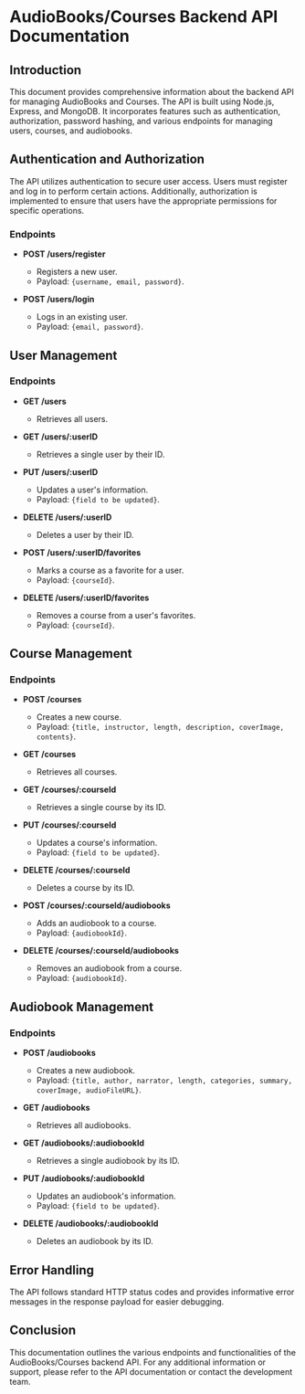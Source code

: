 # AudioBooks/Courses Backend API Documentation

## Introduction

This document provides comprehensive information about the backend API for managing AudioBooks and Courses. The API is built using Node.js, Express, and MongoDB. It incorporates features such as authentication, authorization, password hashing, and various endpoints for managing users, courses, and audiobooks.

## Authentication and Authorization

The API utilizes authentication to secure user access. Users must register and log in to perform certain actions. Additionally, authorization is implemented to ensure that users have the appropriate permissions for specific operations.

### Endpoints

- **POST /users/register**
  - Registers a new user.
  - Payload: `{username, email, password}`.
  
- **POST /users/login**
  - Logs in an existing user.
  - Payload: `{email, password}`.

## User Management

### Endpoints

- **GET /users**
  - Retrieves all users.

- **GET /users/:userID**
  - Retrieves a single user by their ID.

- **PUT /users/:userID**
  - Updates a user's information.
  - Payload: `{field to be updated}`.

- **DELETE /users/:userID**
  - Deletes a user by their ID.

- **POST /users/:userID/favorites**
  - Marks a course as a favorite for a user.
  - Payload: `{courseId}`.

- **DELETE /users/:userID/favorites**
  - Removes a course from a user's favorites.
  - Payload: `{courseId}`.

## Course Management

### Endpoints

- **POST /courses**
  - Creates a new course.
  - Payload: `{title, instructor, length, description, coverImage, contents}`.

- **GET /courses**
  - Retrieves all courses.

- **GET /courses/:courseId**
  - Retrieves a single course by its ID.

- **PUT /courses/:courseId**
  - Updates a course's information.
  - Payload: `{field to be updated}`.

- **DELETE /courses/:courseId**
  - Deletes a course by its ID.

- **POST /courses/:courseId/audiobooks**
  - Adds an audiobook to a course.
  - Payload: `{audiobookId}`.

- **DELETE /courses/:courseId/audiobooks**
  - Removes an audiobook from a course.
  - Payload: `{audiobookId}`.

## Audiobook Management

### Endpoints

- **POST /audiobooks**
  - Creates a new audiobook.
  - Payload: `{title, author, narrator, length, categories, summary, coverImage, audioFileURL}`.

- **GET /audiobooks**
  - Retrieves all audiobooks.

- **GET /audiobooks/:audiobookId**
  - Retrieves a single audiobook by its ID.

- **PUT /audiobooks/:audiobookId**
  - Updates an audiobook's information.
  - Payload: `{field to be updated}`.

- **DELETE /audiobooks/:audiobookId**
  - Deletes an audiobook by its ID.

## Error Handling

The API follows standard HTTP status codes and provides informative error messages in the response payload for easier debugging.

## Conclusion

This documentation outlines the various endpoints and functionalities of the AudioBooks/Courses backend API. For any additional information or support, please refer to the API documentation or contact the development team.
